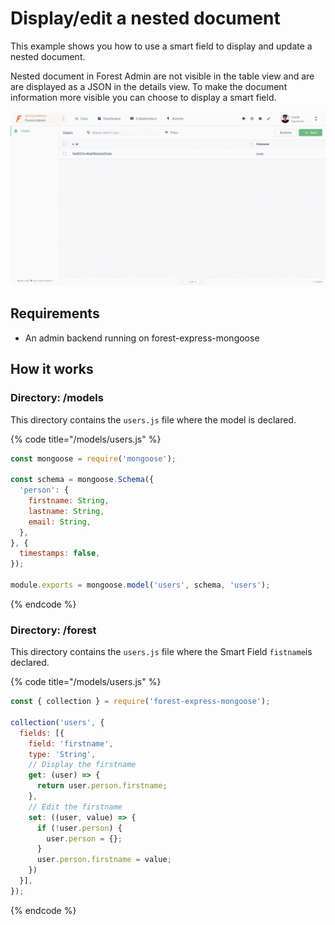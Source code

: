 # Display/edit a nested document

This example shows you how to use a smart field to display and update a nested document.

Nested document in Forest Admin are not visible in the table view and are are displayed as a JSON in the details view. To make the document information more visible you can choose to display a smart field.

![](../.gitbook/assets/nested-document.gif)

## Requirements <a id="requirements"></a>

* An admin backend running on forest-express-mongoose

## How it works

### Directory: /models

This directory contains the `users.js` file where the model is declared.

{% code title="/models/users.js" %}
```javascript
const mongoose = require('mongoose');

const schema = mongoose.Schema({
  'person': {
    firstname: String,
    lastname: String,
    email: String,
  },
}, {
  timestamps: false,
});

module.exports = mongoose.model('users', schema, 'users');
```
{% endcode %}

### Directory: /forest

This directory contains the `users.js` file where the Smart Field `fistname`is declared.

{% code title="/models/users.js" %}
```javascript
const { collection } = require('forest-express-mongoose');

collection('users', {
  fields: [{
    field: 'firstname',
    type: 'String',
    // Display the firstname
    get: (user) => {
      return user.person.firstname;
    },
    // Edit the firstname
    set: ((user, value) => {
      if (!user.person) {
        user.person = {};
      }
      user.person.firstname = value;
    })
  }],
});
```
{% endcode %}


